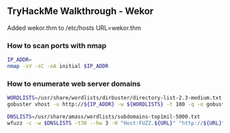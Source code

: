 ## TryHackMe Walkthrough - Wekor
Added wekor.thm to /etc/hosts
URL=wekor.thm
### How to scan ports with nmap
```bash
IP_ADDR=
nmap -sV -sC -oA initial $IP_ADDR
```
### How to enumerate web server domains
```bash
WORDLISTS=/usr/share/wordlists/dirbuster/directory-list-2.3-medium.txt   
gobuster vhost -u http://${IP_ADDR} -w ${WORDLISTS} -t 100 -q -o gobuster.txt
```
```bash
DNSLISTS=/usr/share/amass/wordlists/subdomains-top1mil-5000.txt
wfuzz -c -w $DNSLISTS -t30 --hw 3 -H "Host:FUZZ.${URL}" "http://${URL}"
```
